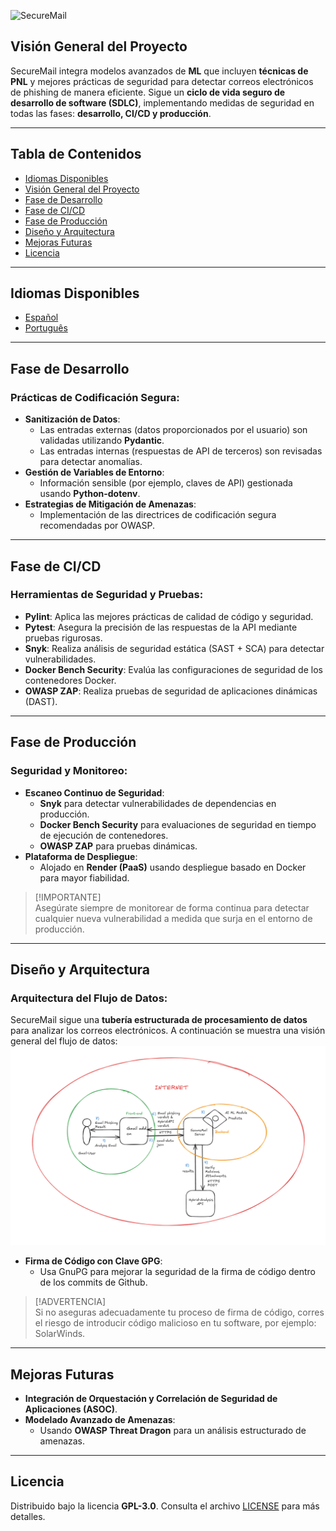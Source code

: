![SecureMail](https://github.com/user-attachments/assets/24ecc351-7873-45a6-8c4c-4d56cd88d7d7)

## Visión General del Proyecto
SecureMail integra modelos avanzados de **ML** que incluyen **técnicas de PNL** y mejores prácticas de seguridad para detectar correos electrónicos de phishing de manera eficiente. Sigue un **ciclo de vida seguro de desarrollo de software (SDLC)**, implementando medidas de seguridad en todas las fases: **desarrollo, CI/CD y producción**.

---

## Tabla de Contenidos
- [Idiomas Disponibles](#idiomas-disponibles)
- [Visión General del Proyecto](#visión-general-del-proyecto)
- [Fase de Desarrollo](#fase-de-desarrollo)
- [Fase de CI/CD](#fase-de-cicd)
- [Fase de Producción](#fase-de-producción)
- [Diseño y Arquitectura](#diseño-y-arquitectura)
- [Mejoras Futuras](#mejoras-futuras)
- [Licencia](#licencia)

---

## Idiomas Disponibles
- [Español](README.es.md)
- [Português](README.pt.md)

---

## Fase de Desarrollo

### Prácticas de Codificación Segura:
- **Sanitización de Datos**:
  - Las entradas externas (datos proporcionados por el usuario) son validadas utilizando **Pydantic**.
  - Las entradas internas (respuestas de API de terceros) son revisadas para detectar anomalías.
- **Gestión de Variables de Entorno**:
  - Información sensible (por ejemplo, claves de API) gestionada usando **Python-dotenv**.
- **Estrategias de Mitigación de Amenazas**:
  - Implementación de las directrices de codificación segura recomendadas por OWASP.

---

## Fase de CI/CD

### Herramientas de Seguridad y Pruebas:
- **Pylint**: Aplica las mejores prácticas de calidad de código y seguridad.
- **Pytest**: Asegura la precisión de las respuestas de la API mediante pruebas rigurosas.
- **Snyk**: Realiza análisis de seguridad estática (SAST + SCA) para detectar vulnerabilidades.
- **Docker Bench Security**: Evalúa las configuraciones de seguridad de los contenedores Docker.
- **OWASP ZAP**: Realiza pruebas de seguridad de aplicaciones dinámicas (DAST).

---

## Fase de Producción

### Seguridad y Monitoreo:
- **Escaneo Continuo de Seguridad**:
  - **Snyk** para detectar vulnerabilidades de dependencias en producción.
  - **Docker Bench Security** para evaluaciones de seguridad en tiempo de ejecución de contenedores.
  - **OWASP ZAP** para pruebas dinámicas.
- **Plataforma de Despliegue**:
  - Alojado en **Render (PaaS)** usando despliegue basado en Docker para mayor fiabilidad.

> [!IMPORTANTE]  
> Asegúrate siempre de monitorear de forma continua para detectar cualquier nueva vulnerabilidad a medida que surja en el entorno de producción.

---

## Diseño y Arquitectura

### Arquitectura del Flujo de Datos:
SecureMail sigue una **tubería estructurada de procesamiento de datos** para analizar los correos electrónicos. A continuación se muestra una visión general del flujo de datos:
![dataflow](./images/dataflow.png)

- **Firma de Código con Clave GPG**:
  - Usa GnuPG para mejorar la seguridad de la firma de código dentro de los commits de Github.

> [!ADVERTENCIA]  
> Si no aseguras adecuadamente tu proceso de firma de código, corres el riesgo de introducir código malicioso en tu software, por ejemplo: SolarWinds.

---

## Mejoras Futuras

- **Integración de Orquestación y Correlación de Seguridad de Aplicaciones (ASOC)**.
- **Modelado Avanzado de Amenazas**:
  - Usando **OWASP Threat Dragon** para un análisis estructurado de amenazas.

---

## Licencia
Distribuido bajo la licencia **GPL-3.0**. Consulta el archivo [LICENSE](./LICENSE) para más detalles.
